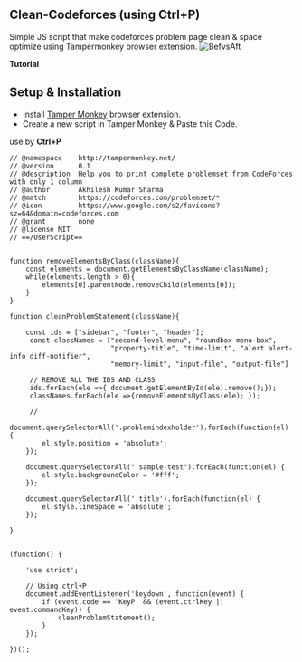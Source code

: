 ## Clean-Codeforces **(using Ctrl+P)**
Simple JS script that make codeforces problem page clean &amp; space optimize using Tampermonkey browser extension.
![BefvsAft](https://user-images.githubusercontent.com/74103314/207593287-bb75ecfd-7961-4423-a6cc-f9ab32117c84.png)


**Tutorial**
## Setup & Installation
- Install [Tamper Monkey](https://chrome.google.com/webstore/detail/tampermonkey/dhdgffkkebhmkfjojejmpbldmpobfkfo?hl=en) browser extension.
- Create a new script in Tamper Monkey & Paste this Code.
  
use by **Ctrl+P**
  ```// @name         Codeforce Problem Clean
  // @namespace    http://tampermonkey.net/
  // @version      0.1
  // @description  Help you to print complete problemset from CodeForces with only 1 column
  // @author       Akhilesh Kumar Sharma
  // @match        https://codeforces.com/problemset/*
  // @icon         https://www.google.com/s2/favicons?sz=64&domain=codeforces.com
  // @grant        none
  // @license MIT 
  // ==/UserScript==


  function removeElementsByClass(className){
      const elements = document.getElementsByClassName(className);
      while(elements.length > 0){
          elements[0].parentNode.removeChild(elements[0]);
      }
  }

  function cleanProblemStatement(className){

      const ids = ["sidebar", "footer", "header"];
       const classNames = ["second-level-menu", "roundbox menu-box",
                           "property-title", "time-limit", "alert alert-info diff-notifier",
                           "memory-limit", "input-file", "output-file"]

       // REMOVE ALL THE IDS AND CLASS
       ids.forEach(ele =>{ document.getElementById(ele).remove();});
       classNames.forEach(ele =>{removeElementsByClass(ele); });

       //
      document.querySelectorAll('.problemindexholder').forEach(function(el) {
          el.style.position = 'absolute';
      });

      document.querySelectorAll(".sample-test").forEach(function(el) {
          el.style.backgroundColor = '#fff';
      });

      document.querySelectorAll('.title').forEach(function(el) {
          el.style.lineSpace = 'absolute';
      });

  }


  (function() {

      'use strict';

      // Using ctrl+P
      document.addEventListener('keydown', function(event) {
          if (event.code == 'KeyP' && (event.ctrlKey || event.commandKey)) {
              cleanProblemStatement();
          }
      });

  })();
  
  ```
